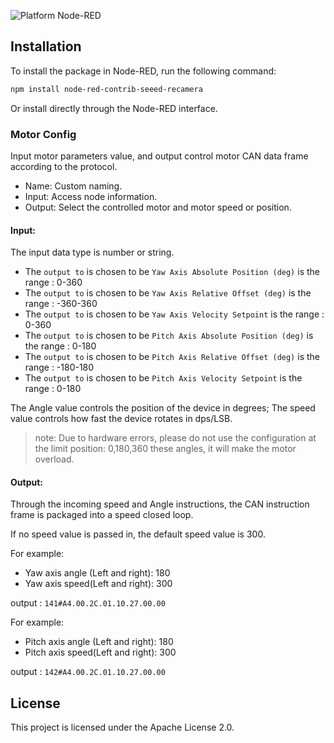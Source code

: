 ![Platform Node-RED](https://img.shields.io/badge/Platform-Node--RED-red.png)

## Installation

To install the package in Node-RED, run the following command:

```bash
npm install node-red-contrib-seeed-recamera
```

Or install directly through the Node-RED interface.

### Motor Config

Input motor parameters value, and output control motor CAN data frame according to the protocol.

- Name: Custom naming.
- Input: Access node information.
- Output: Select the controlled motor and motor speed or position.

#### Input:

The input data type is number or string.

- The `output to` is chosen to be `Yaw Axis Absolute Position (deg)` is the range : 0-360
- The `output to` is chosen to be `Yaw Axis Relative Offset (deg)` is the range : -360-360
- The `output to` is chosen to be `Yaw Axis Velocity Setpoint` is the range : 0-360
- The `output to` is chosen to be `Pitch Axis Absolute Position (deg)` is the range : 0-180
- The `output to` is chosen to be `Pitch Axis Relative Offset (deg)` is the range : -180-180
- The `output to` is chosen to be `Pitch Axis Velocity Setpoint` is the range : 0-180

The Angle value controls the position of the device in degrees; The speed value controls how fast the device rotates in dps/LSB.

> note: Due to hardware errors, please do not use the configuration at the limit position: 0,180,360 these angles, it will make the motor overload.

#### Output:

Through the incoming speed and Angle instructions, the CAN instruction frame is packaged into a speed closed loop.

If no speed value is passed in, the default speed value is 300.

For example: 

- Yaw axis angle (Left and right): 180
- Yaw axis speed(Left and right): 300

output : `141#A4.00.2C.01.10.27.00.00`

For example: 

- Pitch axis angle (Left and right): 180
- Pitch axis speed(Left and right): 300

output : `142#A4.00.2C.01.10.27.00.00`

## License

This project is licensed under the Apache License 2.0. 